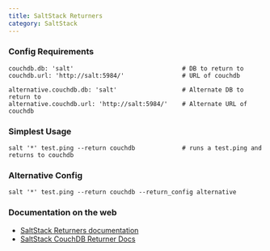 ```yaml
---
title: SaltStack Returners
category: SaltStack
---
```


### Config Requirements

    couchdb.db: 'salt'                              # DB to return to
    couchdb.url: 'http://salt:5984/'                # URL of couchdb

    alternative.couchdb.db: 'salt'                  # Alternate DB to return to
    alternative.couchdb.url: 'http://salt:5984/'    # Alternate URL of couchdb

### Simplest Usage

    salt '*' test.ping --return couchdb             # runs a test.ping and returns to couchdb

### Alternative Config

    salt '*' test.ping --return couchdb --return_config alternative

### Documentation on the web
  * [SaltStack Returners documentation](https://docs.saltstack.com/en/latest/ref/returners/)
  * [SaltStack CouchDB Returner Docs](https://docs.saltstack.com/en/latest/ref/returners/all/salt.returners.couchdb_return.html)
